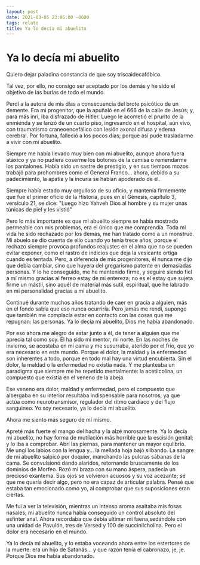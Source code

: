 ```yaml
---
layout: post
date: 2021-03-05 23:05:00 -0600
tags: relato
title: Ya lo decía mi abuelito
---
```


# Ya lo decía mi abuelito
   
   
Quiero dejar paladina constancia de que soy triscaidecafóbico.

Tal vez, por ello, no consigo ser aceptado por los demás y he sido el objetivo de las burlas de todo el mundo.

Perdí a la autora de mis días a consecuencia del brote psicótico de un demente. Era mi progenitor, que la apuñaló en el 666 de la calle de Jesús; y, para más inri, iba disfrazado de Hitler. Luego le acometió el prurito de la enmienda y se lanzó de un cuarto piso, ingresando en el hospital, aún vivo, con traumatismo craneoencefálico con lesión axonal difusa y edema cerebral. Por fortuna, falleció a los pocos días; porque así pude trasladarme a vivir con mi abuelito.

Siempre me había llevado muy bien con mi abuelito, aunque ahora fuera atáxico y ya no pudiera coserme los botones de la camisa o remendarme los pantalones. Había sido un sastre de prestigio, y en sus tiempos mozos trabajó para prohombres como el General Franco... ahora, debido a su padecimiento, la apatía y la incuria se habían apoderado de él.

Siempre había estado muy orgulloso de su oficio, y mantenía firmemente que fue el primer oficio de la Historia, pues en el Génesis, capítulo 3, versículo 21, se dice: "Luego hizo Yahveh Dios al hombre y su mujer unas túnicas de piel y les vistió"

Pero lo más importante es que mi abuelito siempre se había mostrado permeable con mis problemas, era el único que me comprendía. Toda mi vida he sido rechazado por los demás, me han tratado como a un monstruo. Mi abuelo se dio cuenta de ello cuando yo tenía trece años, porque el rechazo siempre provoca profundos reajustes en el alma que no se pueden evitar exponer, como el rastro de indicios que deja la vesicante ortiga cuando es tentada. Pero, a diferencia de mis progenitores, él nunca me dijo que debía cambiar, sino que huyera del gregarismo patente en demasiadas personas. Y lo he conseguido, me he mantenido firme, y seguiré siendo fiel a mí mismo gracias al ferreo   estay de mi entereza; no es el estay que sujeta firme un mástil, sino aquél de material más sutil, espiritual, que he labrado en mi personalidad gracias a mi abuelito.

Continué durante muchos años tratando de caer en gracia a alguien, más en el fondo sabía que eso nunca ocurriría. Pero jamás me rendí, supongo que también me complacía estar en contacto con las cosas que me repugnan: las personas. Ya lo decía mi abuelito, Dios me había abandonado.

Por eso ahora me alegro de estar junto a él, de tener a alguien que me aprecia tal como soy. Él ha sido mi mentor, mi norte. En las noches de invierno, se acostaba en mi cama y me susurraba, aterido por el frío, que yo era necesario en este mundo. Porque el dolor, la maldad y la enfermedad son inherentes a todo, porque en todo mal hay una virtud encubierta. Sin el dolor, la maldad o la enfermedad no existía nada. Y me planteaba un paradigma que siempre me he repetido mentalmente: la acetilcolina, un compuesto que existía en el veneno de la abeja.

Ese veneno era dolor, maldad y enfermedad, pero el compuesto que albergaba en su interior resultaba indispensable para nosotros, ya que actúa como neurotransmisor, regulador del ritmo cardíaco y del flujo sanguineo. Yo soy necesario, ya lo decía mi abuelito.

Ahora me siento más seguro de mí mismo.

Apreté más fuerte el mango del hacha y la alzé morosamente. Ya lo decía mi abuelito, no hay forma de mutilación más horrible que la escisión genital; y lo iba a comprobar. Abrí las piernas, para mantener un mayor equlibrio. Me ungí los labios con la lengua y... la mellada hoja bajó silbando. La sangre de mi abuelito salpicó por doquier, manchando las pulcras sábanas de la cama. Se convulsionó dando alaridos, retornando bruscamente de los dominios de Morfeo. Rozó mi brazo con su mano áspera, padecía un precioso exantema. Sus ojos se volvieron acuosos y su voz acezante; sé que me quería decir algo, pero no era capaz de articular palabra. Pensé que estaba tan emocionado como yo, al comprobar que sus suposiciones eran ciertas.

Me fui a ver la televisión, mientras un intenso aroma asaltaba mis fosas nasales; mi abuelito nunca había conseguido un control absoluto del esfinter anal. Ahora recordaba que debía ultimar mi faena,sedándole con una unidad de Pavulón, tres de Versed y 100 de succinilcholina. Pero el dolor era necesario en el mundo.

Ya lo decía mi abuelito, y lo estaba voceando ahora entre los estertores de la muerte: era un hijo de Satanás... y que razón tenía el cabronazo, je, je. Porque Dios me había abandonado.